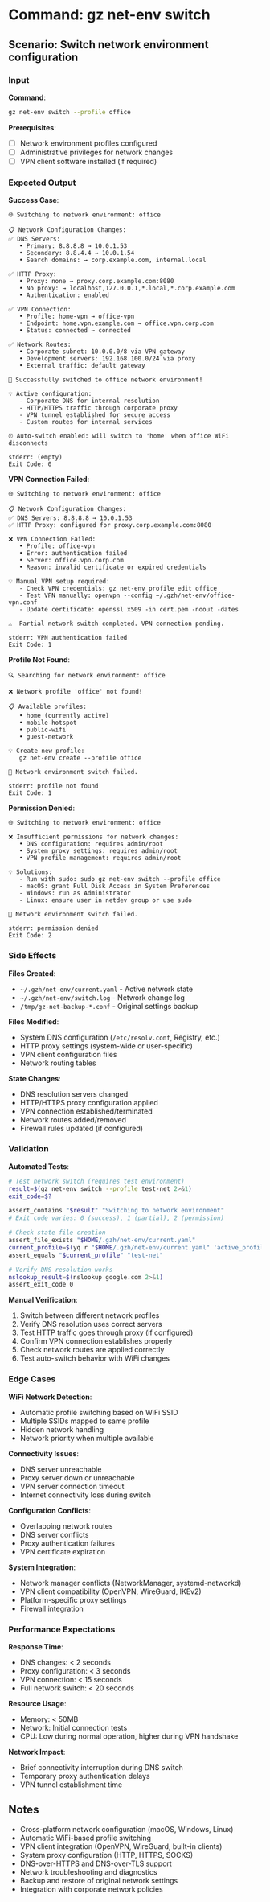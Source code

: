 # Command: gz net-env switch

## Scenario: Switch network environment configuration

### Input

**Command**:

```bash
gz net-env switch --profile office
```

**Prerequisites**:

- [ ] Network environment profiles configured
- [ ] Administrative privileges for network changes
- [ ] VPN client software installed (if required)

### Expected Output

**Success Case**:

```text
🌐 Switching to network environment: office

📋 Network Configuration Changes:
✅ DNS Servers: 
   • Primary: 8.8.8.8 → 10.0.1.53
   • Secondary: 8.8.4.4 → 10.0.1.54
   • Search domains: → corp.example.com, internal.local

✅ HTTP Proxy:
   • Proxy: none → proxy.corp.example.com:8080
   • No proxy: → localhost,127.0.0.1,*.local,*.corp.example.com
   • Authentication: enabled

✅ VPN Connection:
   • Profile: home-vpn → office-vpn
   • Endpoint: home.vpn.example.com → office.vpn.corp.com
   • Status: connected → connected

✅ Network Routes:
   • Corporate subnet: 10.0.0.0/8 via VPN gateway
   • Development servers: 192.168.100.0/24 via proxy
   • External traffic: default gateway

🎉 Successfully switched to office network environment!

💡 Active configuration:
   - Corporate DNS for internal resolution
   - HTTP/HTTPS traffic through corporate proxy
   - VPN tunnel established for secure access
   - Custom routes for internal services

⏰ Auto-switch enabled: will switch to 'home' when office WiFi disconnects

stderr: (empty)
Exit Code: 0
```

**VPN Connection Failed**:

```text
🌐 Switching to network environment: office

📋 Network Configuration Changes:
✅ DNS Servers: 8.8.8.8 → 10.0.1.53
✅ HTTP Proxy: configured for proxy.corp.example.com:8080

❌ VPN Connection Failed:
   • Profile: office-vpn
   • Error: authentication failed
   • Server: office.vpn.corp.com
   • Reason: invalid certificate or expired credentials

💡 Manual VPN setup required:
   - Check VPN credentials: gz net-env profile edit office
   - Test VPN manually: openvpn --config ~/.gzh/net-env/office-vpn.conf
   - Update certificate: openssl x509 -in cert.pem -noout -dates

⚠️  Partial network switch completed. VPN connection pending.

stderr: VPN authentication failed
Exit Code: 1
```

**Profile Not Found**:

```text
🔍 Searching for network environment: office

❌ Network profile 'office' not found!

📋 Available profiles:
   • home (currently active)
   • mobile-hotspot
   • public-wifi
   • guest-network

💡 Create new profile:
   gz net-env create --profile office

🚫 Network environment switch failed.

stderr: profile not found
Exit Code: 1
```

**Permission Denied**:

```text
🌐 Switching to network environment: office

❌ Insufficient permissions for network changes:
   • DNS configuration: requires admin/root
   • System proxy settings: requires admin/root
   • VPN profile management: requires admin/root

💡 Solutions:
   - Run with sudo: sudo gz net-env switch --profile office
   - macOS: grant Full Disk Access in System Preferences
   - Windows: run as Administrator
   - Linux: ensure user in netdev group or use sudo

🚫 Network environment switch failed.

stderr: permission denied
Exit Code: 2
```

### Side Effects

**Files Created**:

- `~/.gzh/net-env/current.yaml` - Active network state
- `~/.gzh/net-env/switch.log` - Network change log
- `/tmp/gz-net-backup-*.conf` - Original settings backup

**Files Modified**:

- System DNS configuration (`/etc/resolv.conf`, Registry, etc.)
- HTTP proxy settings (system-wide or user-specific)
- VPN client configuration files
- Network routing tables

**State Changes**:

- DNS resolution servers changed
- HTTP/HTTPS proxy configuration applied
- VPN connection established/terminated
- Network routes added/removed
- Firewall rules updated (if configured)

### Validation

**Automated Tests**:

```bash
# Test network switch (requires test environment)
result=$(gz net-env switch --profile test-net 2>&1)
exit_code=$?

assert_contains "$result" "Switching to network environment"
# Exit code varies: 0 (success), 1 (partial), 2 (permission)

# Check state file creation
assert_file_exists "$HOME/.gzh/net-env/current.yaml"
current_profile=$(yq r "$HOME/.gzh/net-env/current.yaml" 'active_profile')
assert_equals "$current_profile" "test-net"

# Verify DNS resolution works
nslookup_result=$(nslookup google.com 2>&1)
assert_exit_code 0
```

**Manual Verification**:

1. Switch between different network profiles
1. Verify DNS resolution uses correct servers
1. Test HTTP traffic goes through proxy (if configured)
1. Confirm VPN connection establishes properly
1. Check network routes are applied correctly
1. Test auto-switch behavior with WiFi changes

### Edge Cases

**WiFi Network Detection**:

- Automatic profile switching based on WiFi SSID
- Multiple SSIDs mapped to same profile
- Hidden network handling
- Network priority when multiple available

**Connectivity Issues**:

- DNS server unreachable
- Proxy server down or unreachable
- VPN server connection timeout
- Internet connectivity loss during switch

**Configuration Conflicts**:

- Overlapping network routes
- DNS server conflicts
- Proxy authentication failures
- VPN certificate expiration

**System Integration**:

- Network manager conflicts (NetworkManager, systemd-networkd)
- VPN client compatibility (OpenVPN, WireGuard, IKEv2)
- Platform-specific proxy settings
- Firewall integration

### Performance Expectations

**Response Time**:

- DNS changes: < 2 seconds
- Proxy configuration: < 3 seconds
- VPN connection: < 15 seconds
- Full network switch: < 20 seconds

**Resource Usage**:

- Memory: < 50MB
- Network: Initial connection tests
- CPU: Low during normal operation, higher during VPN handshake

**Network Impact**:

- Brief connectivity interruption during DNS switch
- Temporary proxy authentication delays
- VPN tunnel establishment time

## Notes

- Cross-platform network configuration (macOS, Windows, Linux)
- Automatic WiFi-based profile switching
- VPN client integration (OpenVPN, WireGuard, built-in clients)
- System proxy configuration (HTTP, HTTPS, SOCKS)
- DNS-over-HTTPS and DNS-over-TLS support
- Network troubleshooting and diagnostics
- Backup and restore of original network settings
- Integration with corporate network policies
